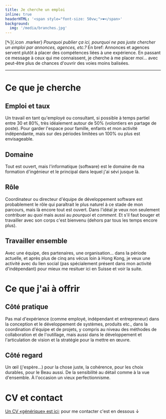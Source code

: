 ```yaml
---
title: Je cherche un emploi
inline: true
headerHTML: '<span style="font-size: 50vw;">❤️</span>'
background:
  img: '/media/branches.jpg'
---
```


[✎]{.icon .marker} _Pourquoi publier ça ici, pourquoi ne pas juste chercher un emploi par annonces, agences, etc.?_ En bref: Annonces et agences servent plutôt à placer des compétences liées à une expérience. En passant ce message à ceux qui me connaissent, je cherche à me placer _moi_… avec peut-être plus de chances d'ouvrir des voies moins balisées.

---

# Ce que je cherche

## Emploi et taux

Un travail en tant qu'employé ou consultant, si possible à temps partiel entre 30 et 80%, très idéalement autour de 50% (volontiers en partage de poste). Pour garder l'espace pour famille, enfants et mon activité indépendante, mais sur des périodes limitées un 100% ou plus est envisageable.

## Domaine

Tout est ouvert, mais l'informatique (software) est le domaine de ma formation d'ingénieur et le principal dans lequel j'ai sévi jusque là.

## Rôle

Coordinateur ou directeur d'équipe de développement software est probablement le rôle qui paraîtrait le plus naturel à ce stade de mon parcours, mais là encore tout est ouvert. Dans l'idéal je veux non seulement contribuer au _quoi_ mais aussi au _pourquoi_ et _comment_. Et s'il faut bouger et travailler avec son corps c'est bienvenu (dehors par tous les temps encore plus).

## Travailler ensemble

Avec une équipe, des partenaires, une organisation… dans la période actuelle, et après plus de cinq ans vécus loin à Hong Kong, je veux une activité avec du lien social (pas spécialement présent dans mon activité d'indépendant) pour mieux me resituer ici en Suisse et voir la suite.


# Ce que j'ai à offrir

## Côté pratique

Pas mal d'expérience (comme employé, indépendant et entrepreneur) dans la conception et le développement de systèmes, produits etc., dans la coordination d'équipe et de projets, y compris au niveau des méthodes de collaboration et de l'outillage, mais aussi dans le développement et l'articulation de vision et la stratégie pour la mettre en œuvre.

## Côté regard

Un œil (j'espère…) pour la chose juste, la cohérence, pour les choix durables, pour le Beau aussi. De la sensibilité au détail comme à la vue d'ensemble. À l'occasion un vieux perfectionnisme.


# CV et contact

[Un CV «générique» est ici](/docs/CV-Simon-Goumaz.FR.pdf); pour me contacter c'est en dessous ↓